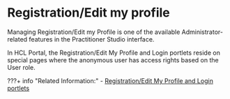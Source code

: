 # Registration/Edit my profile

Managing Registration/Edit my Profile is one of the available Administrator-related features in the Practitioner Studio interface.

In HCL Portal, the Registration/Edit My Profile and Login portlets reside on special pages where the anonymous user has access rights based on the User role.

???+ info "Related Information:"
    - [Registration/Edit My Profile and Login portlets](../../deployment/manage/security/users_and_groups/sec_subman.md)



